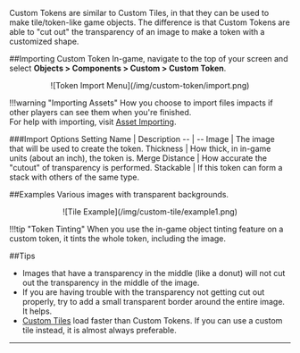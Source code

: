 Custom Tokens are similar to Custom Tiles, in that they can be used to make tile/token-like game objects. The difference is that Custom Tokens are able to "cut out" the transparency of an image to make a token with a customized shape.

##Importing Custom Token
In-game, navigate to the top of your screen and select **Objects > Components > Custom > Custom Token**.

<center>![Token Import Menu](/img/custom-token/import.png)</center>

!!!warning "Importing Assets"
    How you choose to import files impacts if other players can see them when you're finished.<br>For help with importing, visit [Asset Importing](asset-importing.md).

###Import Options
Setting Name | Description
-- | --
Image | The image that will be used to create the token.
Thickness | How thick, in in-game units (about an inch), the token is.
Merge Distance | How accurate the "cutout" of transparency is performed.
Stackable | If this token can form a stack with others of the same type.

##Examples
Various images with transparent backgrounds.
<center>![Tile Example](/img/custom-tile/example1.png)</center>

!!!tip "Token Tinting"
    When you use the in-game object tinting feature on a custom token, it tints the whole token, including the image.

##Tips
* Images that have a transparency in the middle (like a donut) will not cut out the transparency in the middle of the image.
* If you are having trouble with the transparency not getting cut out properly, try to add a small transparent border around the entire image. It helps.
* [Custom Tiles](custom-tile.md) load faster than Custom Tokens. If you can use a custom tile instead, it is almost always preferable.



---
